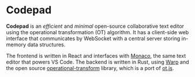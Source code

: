 # Codepad

**Codepad** is an _efficient_ and _minimal_ open-source collaborative text
editor using the operational transformation (OT) algorithm. It has a client-side
web interface that communicates by WebSocket with a central server storing
in-memory data structures.

The frontend is
written in React and interfaces with
[Monaco](https://github.com/microsoft/monaco-editor), the same text editor that
powers VS Code.
The backend is written in Rust, using
[Warp](https://github.com/seanmonstar/warp) and the open source
[operational-transform](https://github.com/spebern/operational-transform-rs)
library, which is a port of
[ot.js](https://github.com/Operational-Transformation/ot.js). 
